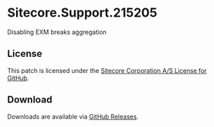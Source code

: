 # Sitecore.Support.215205
Disabling EXM breaks aggregation

## License  
This patch is licensed under the [Sitecore Corporation A/S License for GitHub](https://github.com/sitecoresupport/Sitecore.Support.215205/blob/master/LICENSE).  

## Download  
Downloads are available via [GitHub Releases](https://github.com/sitecoresupport/Sitecore.Support.215205/releases).  
